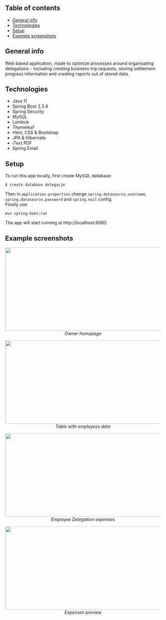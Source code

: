 ## Table of contents
* [General info](#general-info)
* [Technologies](#technologies)
* [Setup](#setup)
* [Example screenshots](#example-screenshots)
## General info
Web based application, made to optimize processes around organisating delegations - including creating business trip requests, storing settlement progress information and creating raports out of stored data.
## Technologies
- Java 11
- Spring Boot 2.3.4
- Spring Security
- MySQL
- Lombok
- Thymeleaf
- Html, CSS & Bootstrap
- JPA & Hibernate
- iText PDF
- Spring Email
## Setup
To run this app locally, first create MySQL database:
```
$ create database delegacje
```
Then in `application.properties` change `spring.datasource.username`, `spring.datasource.password` and `spring.mail` config.</br>
Finally use:
```
mvn spring-boot:run
```
The app will start running at http://localhost:8080.
## Example screenshots
<p align="center">
  <img width="560" height="270" src="https://i.postimg.cc/RCJFHFr3/home1.png"><br/>
  <i>Owner homepage</i>
</p>

<p align="center">
  <img width="560" height="270" src="https://i.postimg.cc/dVjDVSb4/employees.png"><br/>
  <i>Table with employees data</i>
</p>

<p align="center">
  <img width="560" height="270" src="https://i.postimg.cc/ydVdRXHs/delegations.png"><br/>
  <i>Employee Delegation expenses</i>
</p>

<p align="center">
  <img width="560" height="270" src="https://i.postimg.cc/ZRCqjYCM/expenses.png"><br/>
  <i>Expenses preview</i>
</p>
